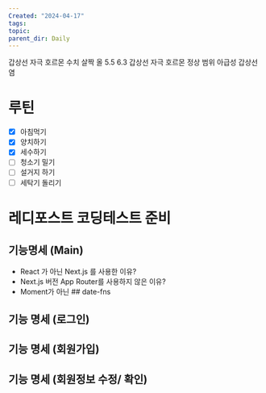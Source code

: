 ```yaml
---
Created: "2024-04-17"
tags: 
topic: 
parent_dir: Daily
---
```

갑상선 자극 호르몬 수치  살짝 올 5.5 6.3
갑상선 자극 호르몬 정상 범위 
아급성 갑상선염 
# 루틴
- [x] 아침먹기
- [x] 양치하기
- [x] 세수하기
- [ ] 청소기 밀기
- [ ] 설거지 하기
- [ ] 세탁기 돌리기
# 레디포스트 코딩테스트 준비
## 기능명세 (Main)
- React 가 아닌 Next.js 를 사용한 이유?
- Next.js 버전 App Router를 사용하지 않은 이유?
- Moment가 아닌 ## date-fns

## 기능 명세 (로그인)
## 기능 명세 (회원가입)
## 기능 명세 (회원정보 수정/ 확인)

